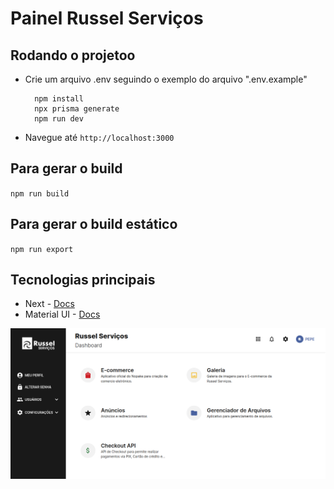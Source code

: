 # Painel Russel Serviços

## Rodando o projetoo

- Crie um arquivo .env seguindo o exemplo do arquivo ".env.example"

  ```
    npm install
    npx prisma generate
    npm run dev
  ```

- Navegue até `http://localhost:3000`

## Para gerar o build

`npm run build`

## Para gerar o build estático

`npm run export`

## Tecnologias principais

- Next - [Docs](https://nextjs.org/docs)
- Material UI - [Docs](https://mui.com/material-ui/getting-started/overview/)

![](screenshot.png)
